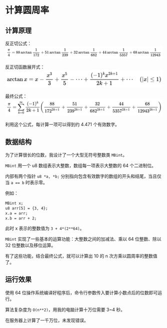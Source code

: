 # 计算圆周率

## 计算原理

反正切公式：
![反正切公式](pic/0.png)

反正切函数展开式：
![展开式](pic/1.png)

最终公式：
![最终公式](pic/2.png)

利用这个公式，每计算一项可以得到约 4.471 个有效数字。

## 数据结构

为了计算很长的位数，我设计了一个大型无符号整数类 ```MBint```。

```MBint``` 用一个 u8 数组表示大整数，数组每一项表示大整数的 64 个二进制位。

内部有两个指针 ```u8 *a, *b;``` 分别指向包含有效数字的数组的开头和结尾，当且仅当 ```a == b``` 时表示零。

例如：
```
MBint x;
u8 arr[5] = {3, 4};
x.a = arr;
x.b = arr + 2;
```
此时 x 表示的整数值为 ```3 + 4*(2**64)```。

```MBint``` 实现了一些基本的运算功能：大整数之间的加减法、乘以 64 位整数、除以 32 位整数以及移位运算。

有了这些功能，结合最终公式，就可以计算出 10 的 n 次方乘以圆周率的整数值了。

## 运行效果

使用 64 位操作系统编译好程序后，命令行参数传入要计算小数点后的位数即可运行。

算法复杂度为 ```O(n**2)```，用我的电脑计算十万位需要 3~4 秒。

在服务器上计算了一千万位，未发现错误。
